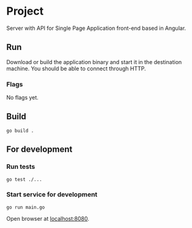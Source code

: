 # Project
Server with API for Single Page Application front-end based in
Angular.
## Run
Download or build the application binary and start it in the
destination machine. You should be able to connect through HTTP.
### Flags
No flags yet.
## Build
```
go build .
```
## For development
### Run tests
```
go test ./...
```
### Start service for development
``` 
go run main.go
```
Open browser at [localhost:8080](http://localhost:8080).
